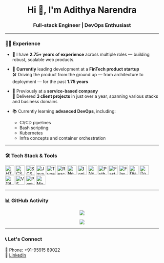 <h1 align="center">Hi 👋, I'm Adithya Narendra</h1>
<h3 align="center">Full-stack Engineer | DevOps Enthusiast</h3>

---

### 👨‍💼 Experience

- 🧠 I have **2.75+ years of experience** across multiple roles — building robust, scalable web products.

- 💼 **Currently** leading development at a **FinTech product startup**  
  🛠 Driving the product from the ground up — from architecture to deployment — for the past **1.75 years**

- 🔁 Previously at a **service-based company**  
  🚀 Delivered **3 client projects** in just over a year, spanning various stacks and business domains

- 📚 Currently learning **advanced DevOps**, including:
  - CI/CD pipelines  
  - Bash scripting  
  - Kubernetes  
  - Infra concepts and container orchestration

---

### 🛠️ Tech Stack & Tools

<p align="left">
  <!-- Languages -->
  <img src="https://cdn.jsdelivr.net/gh/devicons/devicon/icons/html5/html5-original.svg" height="30" alt="HTML" />
  <img src="https://cdn.jsdelivr.net/gh/devicons/devicon/icons/css3/css3-original.svg" height="30" alt="CSS" />
  <img src="https://cdn.jsdelivr.net/gh/devicons/devicon/icons/sass/sass-original.svg" height="30" alt="SCSS" />
  <img src="https://cdn.jsdelivr.net/gh/devicons/devicon/icons/javascript/javascript-original.svg" height="30" alt="JavaScript" />
  <img src="https://cdn.jsdelivr.net/gh/devicons/devicon/icons/typescript/typescript-original.svg" height="30" alt="TypeScript" />

  <!-- Frameworks -->
  <img src="https://cdn.jsdelivr.net/gh/devicons/devicon/icons/react/react-original.svg" height="30" alt="React" />
  <img src="https://cdn.jsdelivr.net/gh/devicons/devicon/icons/nextjs/nextjs-original.svg" height="30" alt="Next.js" />
  <img src="https://cdn.jsdelivr.net/gh/devicons/devicon/icons/ionic/ionic-original.svg" height="30" alt="Ionic" />
  <img src="https://cdn.jsdelivr.net/gh/devicons/devicon/icons/nodejs/nodejs-original.svg" height="30" alt="Node.js" />

  <!-- Backend -->
  <img src="https://cdn.jsdelivr.net/gh/devicons/devicon/icons/python/python-original.svg" height="30" alt="Python" />
  <img src="https://cdn.jsdelivr.net/gh/devicons/devicon/icons/fastapi/fastapi-original.svg" height="30" alt="FastAPI" />
  <img src="https://cdn.jsdelivr.net/gh/devicons/devicon/icons/flask/flask-original.svg" height="30" alt="Flask" />
  <img src="https://cdn.jsdelivr.net/gh/devicons/devicon/icons/django/django-plain.svg" height="30" alt="Django REST Framework" />

  <!-- DevOps -->
  <img src="https://cdn.jsdelivr.net/gh/devicons/devicon/icons/docker/docker-original.svg" height="30" alt="Docker" />

  <!-- Tools -->
  <img src="https://cdn.jsdelivr.net/gh/devicons/devicon/icons/git/git-original.svg" height="30" alt="Git" />
  <img src="https://cdn.jsdelivr.net/gh/devicons/devicon/icons/vscode/vscode-original.svg" height="30" alt="VS Code" />
  <img src="https://cdn.jsdelivr.net/gh/devicons/devicon/icons/postgresql/postgresql-original.svg" height="30" alt="PostgreSQL" />
  <img src="https://cdn.jsdelivr.net/gh/devicons/devicon/icons/mongodb/mongodb-original.svg" height="30" alt="MongoDB" />
</p>

---

### 📊 GitHub Activity

<p align="center">
  <img src="https://github-readme-stats.vercel.app/api?username=adithyanarendra&show_icons=true&hide_title=true&hide_border=true&theme=default" />
</p>

<p align="center">
  <img src="https://github-readme-streak-stats.herokuapp.com/?user=adithyanarendra&theme=default" />
</p>

---

### 📞 Let's Connect

📱 Phone: +91-95915 89022  
🔗 [LinkedIn](https://www.linkedin.com/in/m-n-adithya-18a3b72aa)
